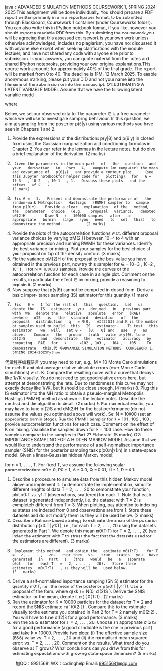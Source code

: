 java c
ADVANCED SIMULATION METHODS 
COURSEWORK 1, SPRING 2024-2025 
This   assignment   will   be   done   individually.      You   should   prepare   a PDF report   written primarily   in   a   in   a   report/paper   format, to   be   submitted   through   Blackboard, Coursework 1   container   (under   Courseworks   folder).    You   can   also   write   this   in   IPython   notebook   format, if   you like, however, you should export a   readable   PDF   from this.   By   submitting   the coursework,you will be agreeing   that this assessed coursework is your   own work unless   otherwise acknowledged, includes no plagiarism, you have not   discussed it   with   anyone   else   except   when   seeking   clarifications   with   the   module   lecturer,   and   have   not   shared   any code   with   anyone   else   prior   to   submission.   In   your   answers,   you   can   quote   material   from the notes and shared IPython notebooks,   providing your   own   original   explanations.This   course   work   accounts   for   approximately   40%   of   the   final   grade.   The   report   will   be marked from 0 to 40.   The deadline is 1PM, 12 March 2025.   To enable anonymous marking,   please put your   CID   and not your name   into   the   filename   of   the   submission   or   into   the   manuscript.
Q1: ESTIMATING A LATENT VARIABLE MODEL 
Assume   that   we   have   the   following   latent   variable   model:

where

Below, we   set our   observed   data to
The parameter   ∈ is a free parameter which we will   use to   investigate   sampling   behaviour.   In   this   question, we   aim   at   sampling   from   the   posterior   p(θ|y) using   various   methods   you    have seen in   Chapters   1   and   2.
1.    Provide   the   expressions   of   the   distributions   p(y|θ) and   p(θ|y)   in   closed   form   using    the   Gaussian   marginalization   and   conditioning   formulas   in   Chapter   2.   You   can   refer    to   the   lemmas   in   the   lecture   notes, but   do   give   a   brief   explanation   of   the   derivation.   (2 marks)
2.      Given the parameters in the main part   of   the   question   and your   derivation   in   Part   1,   compute (on computer) the mean and covariance of   p(θ|y)   and provide a contour plot      (see this Jupyter notebookfor helper code for   plotting)   for   ∈ =   10−3   , 10−2   , 10−1   , 1.   Discuss these plots   and the   effect   of ∈   .                                                                                                                                                                                                                (1 mark)
3.      Fix ∈ =   1.   Present and demonstrate the performance of   the random-walk Metropolis-   Hastings   (RWMH) sampler to   sample from p(θ|y).   Provide a clear   explanation   of the   method,   the   parameter   choice   (e.g.    proposal   variance,   denoted   σM(2)H   ).    Draw N   =   100000 samples   after   an   appropriate   burnin   stage   (you   need   to   set   this)   to demonstrate the method.           (2 marks) 
4.    Provide   the   plots   of   the   autocorrelation   functions   w.r.t.   different   proposal   variance choices by   varying σM(2)H   between 10−4   to 4   with an appropriate precision and running   RWMH   for   these   variances.   Identify   the   best   variance   for   mixing.   Plot   your   samples for   the   best   choice   of   your   proposal   on   top   of   the   density   contour.                                           (3 marks)
5.    Fix   the   variance σM(2)H      of   the   proposal   to   the   best   value   you   have   obtained   in   the previous   part,   now   try   this   sampler   for ∈ =   10−3   , 10−2   , 10−1   , 1 for   N   =   100000   samples.   Provide the curves of   the autocorrelation function   for   each   case   in   a   single   plot.   Comment on the results, in particular the effect ∈ on mixing, provide a reasoning   to   explain   it.                                                                                                        (2 marks)
6.    Now suppose that p(y|θ) cannot be computed   in   closed   form.   Derive   a   basic   impor-   tance   sampling   (IS) estimator   for   this   quantity.    (1 mark)
7.      Fix   ∈ =   1 for the rest of   this   question.   Let   us   denote the   IS   estimator   you   derived   in   previous part with  We   denote the   relative   absolute   error   (RAE)   aswhere   σIS   is   the   standard   deviation   of   the   proposal   distribution   q   = N(0,   σI(2)SI) and K is the number   of samples used to build   this   IS   estimator.    To test   this   estimator,   we   will   set θ =   [0,   0] and   use   y   as   above.    Compute   the   ground   truth   value p(y|θ), tune   σI(2)S   ,   and   demonstrate   the   estimator   accuracy   by   computing   RAE   for   K      =102 , 103 ,   104 ,   105 .   To   demonstrate   this,代 写ADVANCED SIMULATION METHODS  COURSEWORK 1, SPRING 2024-2025Python
代做程序编程语言 you   may   need   to   run,   e.g.,   M   =   10 Monte Carlo   simulations   for   each   K   and   plot   average   relative   absolute   errors   (over   Monte Carlo   simulations) w.r.t.   K.   Compare   the   resulting   curve   with   a   curve   that   decays like   1/√K   visually.   You   do   not   need   to   get   good   relative   errors   here,   but   attempt   at demonstrating the rate.   Due to randomness, this curve may   not   exactly   decay like   1/√K, but   it   should   be   close   enough.                               (4 marks) 
8.    Plug this   IS   estimator   into the   MH   ratio   to   obtain   a   pseudo-marginal   Metropolis   Hastings   (PMMH) method   as   shown   in   the   lecture   notes.   Describe   the   method   and the   algorithm   in   detail.                   (2 marks)
9.    For numerical results, you   may have   to   tune   σI(2)S    and   σM(2)H    for the best   performance (do   not   assume   the   values   you   optimized   above   will   work).   Set   N   =   10000 (set   an    appropriate   burnin   stage).   Run   the   PMMH   sampler   for   K   =   101 , 102 , 103 , provide    autocorrelation   functions   for   each   case.    Comment   on   the   effect   of K on   mixing.   Visualise   the   samples   drawn   for   K   =   103    case.   How   do   these   samples   compare   to    the   samples   in   Part   2?   Elaborate.                                                                                   (5 marks) 
Q2: IMPORTANCE SAMPLING FOR A HIDDEN MARKOV MODEL 
Assume that we would like to understand the performance of   a self-normalised   importance   sampler   (SNIS) for   the   posterior   sampling   task   p(x0:n|y1:n) in   a   state-space   model.
Given a linear-Gaussian hidden Markov model:

for   n   =   1, . . . ,   T.   For   fixed   T, we   assume   the   following   scalar   parameterization:
m0    = 0,          P0    =   1,          A =   0.9,          Q   =   0.01,          H   =   1,          R   =   0.1. 
1.    Describe a procedure to   simulate   data from   this   hidden   Markov   model   above   and   implement   it.    To   demonstrate   the   implementation,   simulate   different   lenghts   of   data   T   =   2, . . . ,   20 to   demonstrate   your   function, plot   x0:T   vs.   y1:T    (observations,   scattered)   for   each   T.    Note   that   each   dataset   is   generated   independently,   i.e.    the   dataset with T = 2 is completely   different   from   T =   3.   When   plotting,   pay   attention   to   indexing   as   states   are   indexed   from   0 and   observations   are   from   1.    Store these   datasets and do not modify them   as they will   be   used   below.           (2   marks)
2.    Describe a Kalman-based   strategy   to   estimate   the   mean   of   the   posterior   distribution   p(x0:T |y1:T), i.e.,
for each T   =   2, . . . ,   20 using the   datasets generated in   Part   1.   We denote this   mean   m0(T:T)       for   T   =   2, . . . ,   20   (we   index   the   estimator   with   T to   stress   the   fact   that   the   datasets used for the estimators   are   different).                   (3   marks)
3.      Implement this method   and obtain the   estimate m0(T:T)    for T   =   2, . . . ,   20.   Plot them   vs.   true   states   you   have   generated   in   Part   1   (this   would   be   a   separate   plot   for   each T   =   2, . . . ,   20).   Store these   estimates   m0(T:T)   , as they will be   used below.                  (3   marks)
4.    Derive   a   self-normalised   importance   sampling   (SNIS)   estimator   for   the   quantity   m0:T, i.e., the   mean   of   the   posterior   p(x0:T |y1:T).   Use   a   proposal   of   the   form.
where   q(xk   ) = N(0,   σI(2)S   ).   Derive   the   SNIS   estimator   for   the   mean,   denote   it   m(¯)0(T:T)   . (2 marks)
5.    Run   the   estimator   for   K   =    10000 particles   for   the   dataset   for   T   =   2 and   record the   SNIS   estimate   m(¯)0(2:2)   .   Compare   this   to   the   estimate   visually   to   the   estimate   you obtained   in   Part   2   for   T   =   2 namely   m0(2:2)   .    You   will   have   to   tune σI(2)S    for   a   good   performance.                (3 marks)
6.    Run   the   SNIS   estimator   for   T   =   2, . . . ,   20.    Choose   an   appropriate σI(2)S   for   a   good    performance   (a   good   candidate   is   the   one   in   previous   part)   and   take   K   =   10000.
Provide two plots:   (i) The effective sample size   (ESS) value vs.   T   =   2, . . . ,   20 and   (ii)   the   normalised   mean   squared   error:
vs.   T   = 2, . . . ,   20.   Comment on the results.   What trend do you observe   as   T grows?   What conclusions can you draw from this   for   estimating   expectations with   growing   state-space   dimension?                           (5   marks)




         
加QQ：99515681  WX：codinghelp  Email: 99515681@qq.com
